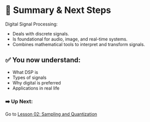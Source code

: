 # 🧠 Summary & Next Steps

Digital Signal Processing:
- Deals with discrete signals.
- Is foundational for audio, image, and real-time systems.
- Combines mathematical tools to interpret and transform signals.

## ✅ You now understand:
- What DSP is
- Types of signals
- Why digital is preferred
- Applications in real life

### ➡️ Up Next:
Go to [Lesson 02: Sampling and Quantization](../lesson-02-sampling-and-quantization/)
